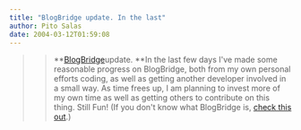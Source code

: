 ```yaml
---
title: "BlogBridge update. In the last"
author: Pito Salas
date: 2004-03-12T01:59:08
---
```



>>

>> **[BlogBridge](<http://www.blogbridge.com>)update. **In the last few days
I've made some reasonable progress on BlogBridge, both from my own personal
efforts coding, as well as getting another developer involved in a small way.
As time frees up, I am planning to invest more of my own time as well as
getting others to contribute on this thing. Still Fun! (If you don't know what
BlogBridge is, [check this out](<http://www.blogbridge.com>).)


